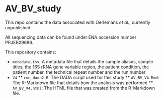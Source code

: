 # AV_BV_study

This repo contains the data associated with Oerlemans _et al._, currently unpublished.

All sequencing data can be found under ENA accession number PRJEB29686.

This repository contains:

* `metadata.tsv`: A metadata file that details the sample aliases, sample titles, the 16S rRNA gene variable region, the patient condition, the patient number, the technical repeat number and the run number
* `V4`
** `run_dada2.R`: The DADA script used for this study
** `AV_BV_V4.Rmd`: The R-Markdown file that details how the analysis was performed
** `AV_BV_V4.html`: The HTML file that was created from the R-Markdown file.
